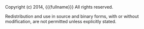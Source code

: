 Copyright (c) 2014, {{{fullname}}}
All rights reserved.

Redistribution and use in source and binary forms, with or without
modification, are not permitted unless explicitly stated.
